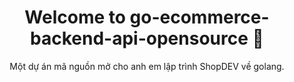 <h1 align="center">Welcome to go-ecommerce-backend-api-opensource 👋</h1>
<p align="center">Một dự án mã nguồn mở cho anh em lập trình ShopDEV về golang.</p>
